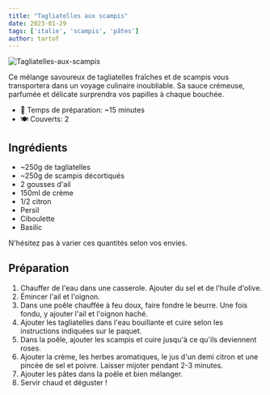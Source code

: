 ```yaml
---
title: "Tagliatelles aux scampis"
date: 2023-01-29
tags: ['italie', 'scampis', 'pâtes']
author: tartof
---
```


![Tagliatelles-aux-scampis](/pix/tagliatelles-aux-scampis.webp)

Ce mélange savoureux de tagliatelles fraîches et de scampis vous transportera dans un voyage culinaire inoubliable. Sa sauce crémeuse, parfumée et délicate surprendra vos papilles à chaque bouchée. 

- 🍳 Temps de préparation: ~15 minutes
- 🍽️  Couverts: 2

## Ingrédients

- ~250g de tagliatelles
- ~250g de scampis décortiqués
- 2 gousses d'ail
- 150ml de crème
- 1/2 citron
- Persil
- Ciboulette
- Basilic

N'hésitez pas à varier ces quantités selon vos envies.

## Préparation

1. Chauffer de l'eau dans une casserole. Ajouter du sel et de l'huile d'olive.
2. Émincer l'ail et l'oignon. 
3. Dans une poêle chauffée à feu doux, faire fondre le beurre. Une fois fondu, y ajouter l'ail et l'oignon haché.
4. Ajouter les tagliatelles dans l'eau bouillante et cuire selon les instructions indiquées sur le paquet.
5. Dans la poêle, ajouter les scampis et cuire jusqu'à ce qu'ils deviennent roses.
6. Ajouter la crème, les herbes aromatiques, le jus d'un demi citron et une pincée de sel et poivre. Laisser mijoter pendant 2-3 minutes.
7. Ajouter les pâtes dans la poêle et bien mélanger.
8. Servir chaud et déguster !
